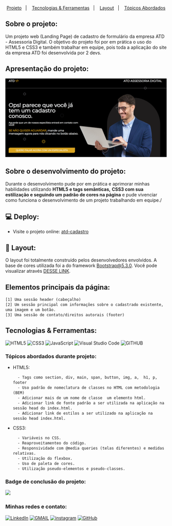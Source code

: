 <p align="center">
  <a href="#projeto">Projeto</a>&nbsp;&nbsp;&nbsp;|&nbsp;&nbsp;&nbsp;
  <a href="#tecnologias-ferramentas">Tecnologias & Ferramentas</a>&nbsp;&nbsp;&nbsp;|&nbsp;&nbsp;&nbsp;
  <a href="#layout">Layout</a>&nbsp;&nbsp;&nbsp;|&nbsp;&nbsp;&nbsp;
  <a href="#elementosprincipais">Tópicos Abordados</a>
</p>

<h2>Sobre o projeto:</h2>

<p>Um projeto web (Landing Page) de cadastro de formulário da empresa <a ref="">ATD - Assessoria Digital</a>. O objetivo do projeto foi por em prática o uso do HTML5 e CSS3 e também trabalhar em equipe, pois toda a aplicação do site da empresa ATD foi desenvolvida por 2 devs. </p>

<h2 id="projeto">Apresentação do projeto:</h2> 

<img src="./img/demo-atd-cadastrado.png" alt="demo do projeto atd-cadastro">

<h2>Sobre o desenvolvimento do projeto:</h2>

<p>Durante o desenvolvimento pude por em prática e aprimorar minhas habilidades utilizando <strong>HTML5 e tags semânticas,</strong> <strong>CSS3 com sua estilização e seguindo um padrão de cores na página</strong> e pude vivenciar como funciona o desenvolvimento de um projeto trabalhando em equipe./</p>

<h2>💻 Deploy:</h2>

- Visite o projeto online: [atd-cadastro](https://gabrieldev071.github.io/atd-cadastro/)

<h2 id="layout">🔖 Layout:</h2> 

O layout foi totalmente construido pelos desenvolvedores envolvidos. A base de cores utilizada foi a do framework Bootstrap@5.3.0. Você pode visualizar através [DESSE LINK](https://getbootstrap.com/docs/4.0/utilities/colors/). 

<h2 id="elementosprincipais">Elementos principais da página:</h2>

```
[1] Uma sessão header (cabeçalho) 
[2] Um sessão principal com informações sobre o cadastrado existente, uma imagem e um botão.
[3] Uma sessão de contato/direitos autorais (footer)
```
<h2 id="tecnologias-ferramentas">Tecnologias & Ferramentas:</h2>

![HTML5](https://img.shields.io/badge/html5-%23E34F26.svg?style=for-the-badge&logo=html5&logoColor=white)
![CSS3](https://img.shields.io/badge/css3-%231572B6.svg?style=for-the-badge&logo=css3&logoColor=white)
![JavaScript](https://img.shields.io/badge/javascript-%23323330.svg?style=for-the-badge&logo=javascript&logoColor=%23F7DF1E)
![Visual Studio Code](https://img.shields.io/badge/Visual%20Studio%20Code-0078d7.svg?style=for-the-badge&logo=visual-studio-code&logoColor=white)
![GITHUB](https://img.shields.io/badge/github-18212d.svg?style=for-the-badge&logo=github&logoColor=white)

<h3>Tópicos abordados durante projeto:</h3>

- HTML5:

        - Tags como section, div, main, span, button, img, a,  h1, p, footer
        - Uso padrão de nomeclatura de classes no HTML com metodologia (BEM)
        - Adicionar mais de um nome de classe  um elemento html.
        - Adicionar link de fonte padrão a ser utilizada na aplicação na sessão head do index.html.
        - Adicionar link de estilos a ser utilizado na aplicação na sessão head index.html.

- CSS3:

        - Variáveis no CSS.
        - Reaproveitamenteo do código.
        - Responsividade com @media queries (telas diferentes) e medidas relativas.
        - Utilização do flexbox.
        - Uso de paleta de cores.
        - Utilização pseudo-elementos e pseudo-classes.
        

<h3> Badge de conclusão do projeto: </h3> 

<img src="./img/badge_challenge.png">

<h3 id="contato">Minhas redes e contato: </h3> 

<a href="https://www.linkedin.com/in/gabriel-albuquerque-souza-desenvolvedor/" target="_blank" >![LinkedIn](https://img.shields.io/badge/linkedin-%230077B5.svg?style=for-the-badge&logo=linkedin&logoColor=white)</a>
<a href="mailto:contato_gabriel_albuquerque@hotmail.com" target="_blank" >![GMAIL](https://img.shields.io/badge/GMAIL-D14836.svg?style=for-the-badge&logo=gmail&logoColor=white)</a>
<a href="https://www.instagram.com/gabriell.dat/" target="_blank" >![instagram](https://img.shields.io/badge/-Instagram-%23E4405F?style=for-the-badge&logo=instagram&logoColor=white)</a>
<a href="https://github.com/gabrieldev071" target="_blank" >![GitHub](https://img.shields.io/badge/github-18212d.svg?style=for-the-badge&logo=github&logoColor=white)</a>



